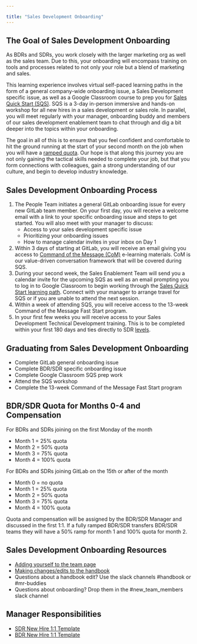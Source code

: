 ```yaml
---

title: "Sales Development Onboarding"
---
```


## The Goal of Sales Development Onboarding
As BDRs and SDRs, you work closely with the larger marketing org as well as the sales team. Due to this, your onboarding will encompass training on tools and processes related to not only your role but a blend of marketing and sales.

This learning experience involves virtual self-paced learning paths in the form of a general company-wide onboarding issue, a Sales Development specific issue, as well as a Google Classroom course to prep you for [Sales Quick Start (SQS)](/handbook/sales/onboarding/SQS-workshop/). SQS is a 3-day in-person immersive and hands-on workshop for all new hires in a sales development or sales role. In parallel, you will meet regularly with your manager, onboarding buddy and members of our sales development enablement team to chat through and dig a bit deeper into the topics within your onboarding.

The goal in all of this is to ensure that you feel confident and comfortable to hit the ground running at the start of your second month on the job when you will have a [ramped quota](/handbook/marketing/sales-development/#bdr-and-sdr-compensation-and-quota). Our hope is that along this journey you are not only gaining the tactical skills needed to complete your job, but that you form connections with colleagues, gain a strong understanding of our culture, and begin to develop industry knowledge.

## Sales Development Onboarding Process

1.  The People Team initiates a general GitLab onboarding issue for every new GitLab team member. On your first day, you will receive a welcome email with a link to your specific onboarding issue and steps to get started. You will also meet with your manager to discuss:
    * Access to your sales development specific issue
    * Prioritizing your onboarding issues
    * How to manage calendar invites in your inbox on Day 1
1.  Within 3 days of starting at GitLab, you will receive an email giving you access to [Command of the Message (CoM)](/handbook/sales/command-of-the-message/) e-learning materials. CoM is our value-driven conversation framework that will be covered during SQS.
1.  During your second week, the Sales Enablement Team will send you a calendar invite for the upcoming SQS as well as an email prompting you to log in to Google Classroom to begin working through the [Sales Quick Start learning path](/handbook/sales/onboarding/sales-learning-path/). Connect with your manager to arrange travel for SQS or if you are unable to attend the next session.
2.  Within a week of attending SQS, you will receive access to the 13-week Command of the Message Fast Start program.
3.  In your first few weeks you will receive access to your Sales Development Technical Development training. This is to be completed within your first 180 days and ties directly to SDR [levels](/job-families/marketing/sales-development-representative/#levels).

## Graduating from Sales Development Onboarding
* Complete GitLab general onboarding issue
* Complete BDR/SDR specific onboarding issue
* Complete Google Classroom SQS prep work
* Attend the SQS workshop
* Complete the 13-week Command of the Message Fast Start program

## BDR/SDR Quota for Months 0-4 and Compensation
For BDRs and SDRs joining on the first Monday of the month
* Month 1 = 25% quota
* Month 2 = 50% quota
* Month 3 = 75% quota
* Month 4 = 100% quota

For BDRs and SDRs joining GitLab on the 15th or after of the month
* Month 0 = no quota
* Month 1 = 25% quota
* Month 2 = 50% quota
* Month 3 = 75% quota
* Month 4 = 100% quota

Quota and compensation will be assigned by the BDR/SDR Manager and discussed in the first 1:1. If a fully ramped BDR/SDR transfers BDR/SDR teams they will have a 50% ramp for month 1 and 100% quota for month 2.

## Sales Development Onboarding Resources
- [Adding yourself to the team page](https://about.gitlab.com/handbook/git-page-update/#12-add-yourself-to-the-team-page)
- [Making changes/edits to the handbook](https://about.gitlab.com/handbook/git-page-update/#editing-the-handbook)
- Questions about a handbook edit? Use the slack channels #handbook or #mr-buddies
- Questions about onboarding? Drop them in the #new_team_members slack channel

## Manager Responsibilities
- [SDR New Hire 1:1 Template](https://docs.google.com/document/d/1hiIksiDQjZBYCevA36J5Tfa4_bItuDuDOisfIK93Ihw/edit?usp=sharing)
- [BDR New Hire 1:1 Template](https://docs.google.com/document/d/1ymdIfeGhFzFLJkz0_1qZhzVlLMaTpNaiTowfdbVJEao/edit?usp=sharing)
